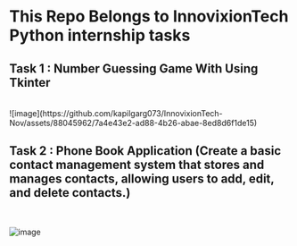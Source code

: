 # This Repo Belongs to InnovixionTech Python internship tasks
<h2> Task 1 : Number Guessing Game With Using Tkinter </h2> </br>
![image](https://github.com/kapilgarg073/InnovixionTech-Nov/assets/88045962/7a4e43e2-ad88-4b26-abae-8ed8d6f1de15) 

<h2> Task 2 : Phone Book Application (Create a basic contact management system that stores and
manages contacts, allowing users to add, edit, and delete contacts.) </h2> </br>

![image](https://github.com/kapilgarg073/InnovixionTech-Nov/assets/88045962/6532185c-47ec-4d2f-bf25-b8fc8819a8ef)
